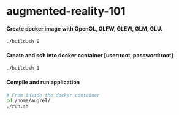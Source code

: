 # augmented-reality-101

#### Create docker image with OpenGL, GLFW, GLEW, GLM, GLU.
```sh
./build.sh 0
```

#### Create and ssh into docker container [user:root, password:root]
```sh
./build.sh 1
```

#### Compile and run application
```sh
# From inside the docker container
cd /home/augrel/
./run.sh
``` 

